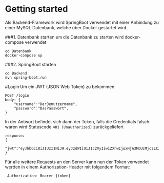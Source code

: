 # Getting started

Als Backend-Framework wird SpringBoot verwendet mit einer Anbindung zu einer MySQL Datenbank, welche über Docker gestartet wird.

###1. Datenbank starten
um die Datenbank zu starten wird docker-compose verwendet
```
cd Datenbank
docker-compose up
```

###2. SpringBoot starten
```
cd Backend
mvn spring-boot:run
```

#Login
Um ein JWT (JSON Web Token) zu bekommen:
```
POST /login
body: {
    "username":"DerBenutzername",
    "password":"DasPasswort",
}
```
In der Antwort befindet sich dann der Token, falls die Credentials falsch waren wird Statuscode `401 (Unauthorized)` zurückgeliefert

```
response: 
{
    "jwt":"eyJhbGciOiJIUzI1NiJ9.eyJzdWIiOiJ1c2VyIiwiZXhwIjoxNjA3MDUzMjc2LCJpYXQiOjE2MDcwMTcyNzZ9.eO_TubMwWbcNoNvFjMfnokKHeZlf7lMktO8SsHb8H3k"
}
```
Für alle weitere Requests an den Server kann nun der Token verwendet werden  in einem Authorization-Header mit folgendem Format:
```
 Authorization: Bearer {token}
```